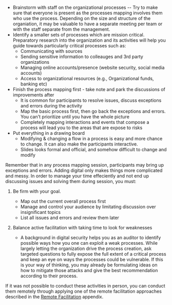 
* Brainstorm with staff on the organizational processes -- Try to make sure that everyone is present as the processes mapping involves them who use the process. Depending on the size and structure of the organiation, it may be valuable to have a separate meeting per team or with the staff separate from the management.
* Identify a smaller sets of processes which are mission critical. Preparatory research into the organization and its activities will help you guide towards particularly critical processes such as:
  - Communicating with sources
  - Sending sensitive information to colleauges and 3rd party organizations
  - Managing online accounts/presence (website security, social media accounts)
  - Access to organizational resources (e.g., Organizational funds, banking etc)
* Finish the process mapping first - take note and park the discussions of improvements after
  - It is common for participants to resolve issues, discuss exceptions and errors during the activity
  - Map the basic process first, then go back the exceptions and errors. You can't prioritize until you have the whole picture
  - Completely mapping interactions and events that compose a process will lead you to the areas that are expose to risks
* Put everything in a drawing board
  - Modifying & changing a flow in a process is easy and more chance to change. It can also make the participants interactive.
  - Slides looks formal and official, and somehow difficult to change and modify

Remember that in any process mapping session, participants may bring up exceptions and errors. Adding digital only makes things more complicated and messy. In order to manage your time effeciently and not end up discussing issues and solving them during session, you must:

1. Be firm with your goal.
    - Map out the current overall process first
    - Manage and control your audience by limitating discussion over insignificant topics
    - List all issues and errors and review them later

2. Balance active facilitation with taking time to look for weaknesses
    - A background in digital security helps you as an auditor to identify possible ways how you one can exploit a weak processes. While largely letting the organization drive the process creation, ask targeted questions to fully expose the full extent of a critical process and keep an eye on ways the processes could be vulnerable. If this is your way of thinking, you may already be formulating ideas on how to mitigate those attacks and give the best recommendation according to their process.
    
If it was not possible to conduct these activities in person, you can conduct them remotely through applying one of the remote facilitation approaches described in the [Remote Facilitation](#appendix-remote-facilitation) appendix.
